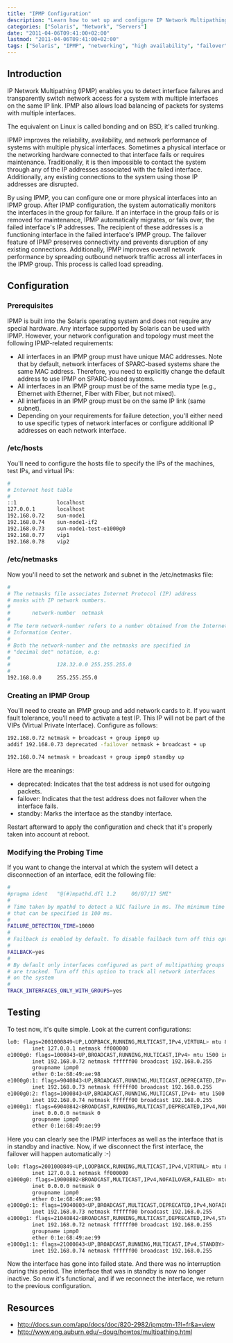 ```yaml
---
title: "IPMP Configuration"
description: "Learn how to set up and configure IP Network Multipathing (IPMP) on Solaris systems for improved network reliability and load balancing"
categories: ["Solaris", "Network", "Servers"]
date: "2011-04-06T09:41:00+02:00"
lastmod: "2011-04-06T09:41:00+02:00"
tags: ["Solaris", "IPMP", "networking", "high availability", "failover"]
---
```


## Introduction

IP Network Multipathing (IPMP) enables you to detect interface failures and transparently switch network access for a system with multiple interfaces on the same IP link. IPMP also allows load balancing of packets for systems with multiple interfaces.

The equivalent on Linux is called bonding and on BSD, it's called trunking.

IPMP improves the reliability, availability, and network performance of systems with multiple physical interfaces. Sometimes a physical interface or the networking hardware connected to that interface fails or requires maintenance. Traditionally, it is then impossible to contact the system through any of the IP addresses associated with the failed interface. Additionally, any existing connections to the system using those IP addresses are disrupted.

By using IPMP, you can configure one or more physical interfaces into an IPMP group. After IPMP configuration, the system automatically monitors the interfaces in the group for failure. If an interface in the group fails or is removed for maintenance, IPMP automatically migrates, or fails over, the failed interface's IP addresses. The recipient of these addresses is a functioning interface in the failed interface's IPMP group. The failover feature of IPMP preserves connectivity and prevents disruption of any existing connections. Additionally, IPMP improves overall network performance by spreading outbound network traffic across all interfaces in the IPMP group. This process is called load spreading.

## Configuration

### Prerequisites

IPMP is built into the Solaris operating system and does not require any special hardware. Any interface supported by Solaris can be used with IPMP. However, your network configuration and topology must meet the following IPMP-related requirements:

* All interfaces in an IPMP group must have unique MAC addresses. Note that by default, network interfaces of SPARC-based systems share the same MAC address. Therefore, you need to explicitly change the default address to use IPMP on SPARC-based systems.
* All interfaces in an IPMP group must be of the same media type (e.g., Ethernet with Ethernet, Fiber with Fiber, but not mixed).
* All interfaces in an IPMP group must be on the same IP link (same subnet).
* Depending on your requirements for failure detection, you'll either need to use specific types of network interfaces or configure additional IP addresses on each network interface.

### /etc/hosts

You'll need to configure the hosts file to specify the IPs of the machines, test IPs, and virtual IPs:

```bash
#
# Internet host table
#
::1             localhost
127.0.0.1       localhost
192.168.0.72    sun-node1
192.168.0.74    sun-node1-if2
192.168.0.73    sun-node1-test-e1000g0
192.168.0.77    vip1
192.168.0.78    vip2
```

### /etc/netmasks

Now you'll need to set the network and subnet in the /etc/netmasks file:

```bash
#
# The netmasks file associates Internet Protocol (IP) address
# masks with IP network numbers.
#
#       network-number  netmask
#
# The term network-number refers to a number obtained from the Internet Network
# Information Center.
#
# Both the network-number and the netmasks are specified in
# "decimal dot" notation, e.g:
#
#               128.32.0.0 255.255.255.0
#
192.168.0.0     255.255.255.0
```

### Creating an IPMP Group

You'll need to create an IPMP group and add network cards to it. If you want fault tolerance, you'll need to activate a test IP. This IP will not be part of the VIPs (Virtual Private Interface). Configure as follows:

```bash
192.168.0.72 netmask + broadcast + group ipmp0 up
addif 192.168.0.73 deprecated -failover netmask + broadcast + up
```

```bash
192.168.0.74 netmask + broadcast + group ipmp0 standby up
```

Here are the meanings:

* deprecated: Indicates that the test address is not used for outgoing packets.
* failover: Indicates that the test address does not failover when the interface fails.
* standby: Marks the interface as the standby interface.

Restart afterward to apply the configuration and check that it's properly taken into account at reboot.

### Modifying the Probing Time

If you want to change the interval at which the system will detect a disconnection of an interface, edit the following file:

```bash
#
#pragma ident   "@(#)mpathd.dfl 1.2     00/07/17 SMI"
#
# Time taken by mpathd to detect a NIC failure in ms. The minimum time
# that can be specified is 100 ms.
# 
FAILURE_DETECTION_TIME=10000
#
# Failback is enabled by default. To disable failback turn off this option
#
FAILBACK=yes
#
# By default only interfaces configured as part of multipathing groups 
# are tracked. Turn off this option to track all network interfaces 
# on the system
#
TRACK_INTERFACES_ONLY_WITH_GROUPS=yes
```

## Testing

To test now, it's quite simple. Look at the current configurations:

```bash
lo0: flags=2001000849<UP,LOOPBACK,RUNNING,MULTICAST,IPv4,VIRTUAL> mtu 8232 index 1
        inet 127.0.0.1 netmask ff000000 
e1000g0: flags=1000843<UP,BROADCAST,RUNNING,MULTICAST,IPv4> mtu 1500 index 2
        inet 192.168.0.72 netmask ffffff00 broadcast 192.168.0.255
        groupname ipmp0
        ether 0:1e:68:49:ae:98 
e1000g0:1: flags=9040843<UP,BROADCAST,RUNNING,MULTICAST,DEPRECATED,IPv4,NOFAILOVER> mtu 1500 index 2
        inet 192.168.0.73 netmask ffffff00 broadcast 192.168.0.255
e1000g0:2: flags=1000843<UP,BROADCAST,RUNNING,MULTICAST,IPv4> mtu 1500 index 2
        inet 192.168.0.74 netmask ffffff00 broadcast 192.168.0.255
e1000g1: flags=69040842<BROADCAST,RUNNING,MULTICAST,DEPRECATED,IPv4,NOFAILOVER,STANDBY,INACTIVE> mtu 0 index 3
        inet 0.0.0.0 netmask 0 
        groupname ipmp0
        ether 0:1e:68:49:ae:99
```

Here you can clearly see the IPMP interfaces as well as the interface that is in standby and inactive.
Now, if we disconnect the first interface, the failover will happen automatically :-)

```bash
lo0: flags=2001000849<UP,LOOPBACK,RUNNING,MULTICAST,IPv4,VIRTUAL> mtu 8232 index 1
        inet 127.0.0.1 netmask ff000000 
e1000g0: flags=19000802<BROADCAST,MULTICAST,IPv4,NOFAILOVER,FAILED> mtu 0 index 2
        inet 0.0.0.0 netmask 0 
        groupname ipmp0
        ether 0:1e:68:49:ae:98 
e1000g0:1: flags=19040803<UP,BROADCAST,MULTICAST,DEPRECATED,IPv4,NOFAILOVER,FAILED> mtu 1500 index 2
        inet 192.168.0.73 netmask ffffff00 broadcast 192.168.0.255
e1000g1: flags=21040842<BROADCAST,RUNNING,MULTICAST,DEPRECATED,IPv4,STANDBY> mtu 1500 index 3
        inet 192.168.0.72 netmask ffffff00 broadcast 192.168.0.255
        groupname ipmp0
        ether 0:1e:68:49:ae:99 
e1000g1:1: flags=21000843<UP,BROADCAST,RUNNING,MULTICAST,IPv4,STANDBY> mtu 1500 index 3
        inet 192.168.0.74 netmask ffffff00 broadcast 192.168.0.255
```

Now the interface has gone into failed state. And there was no interruption during this period. The interface that was in standby is now no longer inactive. So now it's functional, and if we reconnect the interface, we return to the previous configuration.

## Resources
- http://docs.sun.com/app/docs/doc/820-2982/ipmptm-1?l=fr&a=view
- http://www.eng.auburn.edu/~doug/howtos/multipathing.html
